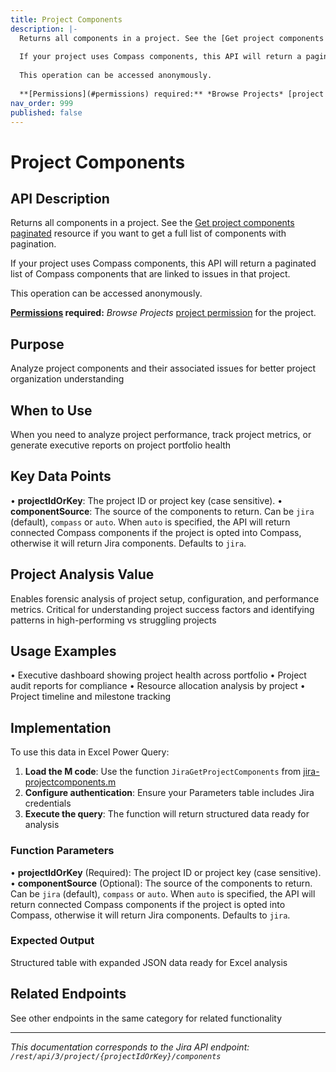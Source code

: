 ```yaml
---
title: Project Components
description: |-
  Returns all components in a project. See the [Get project components paginated](#api-rest-api-3-project-projectIdOrKey-component-get) resource if you want to get a full list of components with pagination.
  
  If your project uses Compass components, this API will return a paginated list of Compass components that are linked to issues in that project.
  
  This operation can be accessed anonymously.
  
  **[Permissions](#permissions) required:** *Browse Projects* [project permission](https://confluence.atlassian.com/x/yodKLg) for the project.
nav_order: 999
published: false
---
```


# Project Components

## API Description
Returns all components in a project. See the [Get project components paginated](#api-rest-api-3-project-projectIdOrKey-component-get) resource if you want to get a full list of components with pagination.

If your project uses Compass components, this API will return a paginated list of Compass components that are linked to issues in that project.

This operation can be accessed anonymously.

**[Permissions](#permissions) required:** *Browse Projects* [project permission](https://confluence.atlassian.com/x/yodKLg) for the project.

## Purpose
Analyze project components and their associated issues for better project organization understanding

## When to Use
When you need to analyze project performance, track project metrics, or generate executive reports on project portfolio health

## Key Data Points
• **projectIdOrKey**: The project ID or project key (case sensitive).
• **componentSource**: The source of the components to return. Can be `jira` (default), `compass` or `auto`. When `auto` is specified, the API will return connected Compass components if the project is opted into Compass, otherwise it will return Jira components. Defaults to `jira`.

## Project Analysis Value
Enables forensic analysis of project setup, configuration, and performance metrics. Critical for understanding project success factors and identifying patterns in high-performing vs struggling projects

## Usage Examples
• Executive dashboard showing project health across portfolio
• Project audit reports for compliance
• Resource allocation analysis by project
• Project timeline and milestone tracking

## Implementation
To use this data in Excel Power Query:

1. **Load the M code**: Use the function `JiraGetProjectComponents` from [jira-projectcomponents.m](../assets/jira-projectcomponents.m)
2. **Configure authentication**: Ensure your Parameters table includes Jira credentials
3. **Execute the query**: The function will return structured data ready for analysis

### Function Parameters
• **projectIdOrKey** (Required): The project ID or project key (case sensitive).
• **componentSource** (Optional): The source of the components to return. Can be `jira` (default), `compass` or `auto`. When `auto` is specified, the API will return connected Compass components if the project is opted into Compass, otherwise it will return Jira components. Defaults to `jira`.

### Expected Output
Structured table with expanded JSON data ready for Excel analysis

## Related Endpoints
See other endpoints in the same category for related functionality

---
*This documentation corresponds to the Jira API endpoint: `/rest/api/3/project/{projectIdOrKey}/components`*
